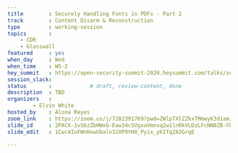 ```yaml
---
title        : Securely Handling Fonts in PDFs - Part 2
track        : Content Disarm & Reconstruction
type         : working-session
topics       :
    - CDR
    - Glasswall
featured     : yes
when_day     : Wed
when_time    : WS-2
hey_summit   : https://open-security-summit-2020.heysummit.com/talks/securely-handling-fonts-in-pdfs-part-2-2pm-bst/
session_slack: 
status       :            # draft, review-content, done
description  : TBD
organizers   :
        - Elvin White
hosted_by    : Alona Reyes
zoom_link    : https://zoom.us/j/7282391769?pwd=ZWlpTXlZZkxTMmwyK3diamJIemw5UT09
slide_id     : 2PACX-1vSbzZbHWxG-Eaw34cSVgxaVmnxq2w1lnRkVLDzLFcNN8ZB-Fhql7SFAmswm8uBlQ7WApeAKtiBY5Mnp
slide_edit   : 1Cwc4IuFWnHxwUbaln32XP9YH8_Pyix_yKIfqZA3GrqE

---
```


